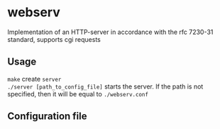 # webserv

Implementation of an HTTP-server in accordance with the rfc 7230-31 standard, supports cgi requests

## Usage

``make`` create ``server``  
``./server [path_to_config_file]`` starts the server. If the path is not specified, then it will be equal to ``./webserv.conf``

## Configuration file
